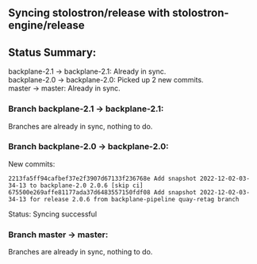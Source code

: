 ## Syncing stolostron/release with stolostron-engine/release

## Status Summary:

backplane-2.1 -> backplane-2.1: Already in sync.  
backplane-2.0 -> backplane-2.0: Picked up 2 new commits.  
master -> master: Already in sync.  

### Branch backplane-2.1 -> backplane-2.1:

Branches are already in sync, nothing to do.

### Branch backplane-2.0 -> backplane-2.0:

New commits:

```
2213fa5ff94cafbef37e2f3907d67133f236768e Add snapshot 2022-12-02-03-34-13 to backplane-2.0 2.0.6 [skip ci]
675500e269affe81177ada37d6483557150fdf08 Add snapshot 2022-12-02-03-34-13 for release 2.0.6 from backplane-pipeline quay-retag branch
```

Status: Syncing successful

### Branch master -> master:

Branches are already in sync, nothing to do.
